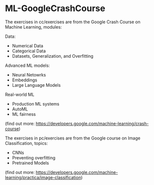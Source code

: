 # ML-GoogleCrashCourse

The exercises in cc/exercises are from the Google Crash Course on Machine Learning, modules:

Data:
- Numerical Data
- Categorical Data
- Datasets, Generalization, and Overfitting

Advanced ML models:
- Neural Netowrks
- Embeddings
- Large Language Models

Real-world ML
- Production ML systems
- AutoML
- ML fairness

(find out more: https://developers.google.com/machine-learning/crash-course)


The exercises in pc/exercises are from the Google course on Image Classification, topics:
- CNNs
- Preventing overfitting
- Pretrained Models

(find out more: https://developers.google.com/machine-learning/practica/image-classification)
